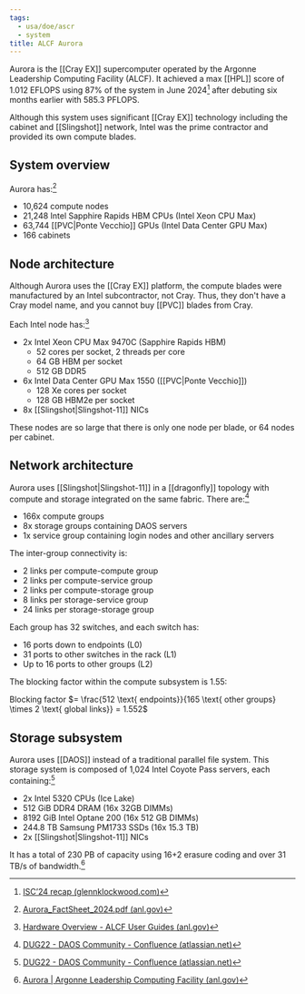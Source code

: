 ```yaml
---
tags:
  - usa/doe/ascr
  - system
title: ALCF Aurora
---
```

Aurora is the [[Cray EX]] supercomputer operated by the Argonne Leadership Computing Facility (ALCF). It achieved a max [[HPL]] score of 1.012 EFLOPS using 87% of the system in June 2024[^2] after debuting six months earlier with 585.3 PFLOPS.

Although this system uses significant [[Cray EX]] technology including the cabinet and [[Slingshot]] network, Intel was the prime contractor and provided its own compute blades.
## System overview

Aurora has:[^1]

- 10,624 compute nodes
- 21,248 Intel Sapphire Rapids HBM CPUs (Intel Xeon CPU Max)
- 63,744 [[PVC|Ponte Vecchio]] GPUs (Intel Data Center GPU Max)
- 166 cabinets
## Node architecture

Although Aurora uses the [[Cray EX]] platform, the compute blades were manufactured by an Intel subcontractor, not Cray. Thus, they don't have a Cray model name, and you cannot buy [[PVC]] blades from Cray.

Each Intel node has:[^3]

- 2x Intel Xeon CPU Max 9470C (Sapphire Rapids HBM)
	- 52 cores per socket, 2 threads per core
	- 64 GB HBM per socket
	- 512 GB DDR5
- 6x Intel Data Center GPU Max 1550 ([[PVC|Ponte Vecchio]])
	- 128 Xe cores per socket
	- 128 GB HBM2e per socket
- 8x [[Slingshot|Slingshot-11]] NICs

These nodes are so large that there is only one node per blade, or 64 nodes per cabinet.

## Network architecture

Aurora uses [[Slingshot|Slingshot-11]] in a [[dragonfly]] topology with compute and storage integrated on the same fabric.  There are:[^4]

- 166x compute groups
- 8x storage groups containing DAOS servers
- 1x service group containing login nodes and other ancillary servers

The inter-group connectivity is:

- 2 links per compute-compute group
- 2 links per compute-service group
- 2 links per compute-storage group
- 8 links per storage-service group
- 24 links per storage-storage group

Each group has 32 switches, and each switch has:

- 16 ports down to endpoints (L0)
- 31 ports to other switches in the rack (L1)
- Up to 16 ports to other groups (L2)

The blocking factor within the compute subsystem is 1.55:

Blocking factor $= \frac{512 \text{ endpoints}}{165 \text{ other groups} \times 2 \text{ global links}} = 1.552$

## Storage subsystem

Aurora uses [[DAOS]] instead of a traditional parallel file system.  This storage system is composed of 1,024 Intel Coyote Pass servers, each containing:[^4]

- 2x Intel 5320 CPUs (Ice Lake)
- 512 GiB DDR4 DRAM (16x 32GB DIMMs)
- 8192 GiB Intel Optane 200 (16x 512 GB DIMMs)
- 244.8 TB Samsung PM1733 SSDs (16x 15.3 TB)
- 2x [[Slingshot|Slingshot-11]] NICs

It has a total of 230 PB of capacity using 16+2 erasure coding and over 31 TB/s of bandwidth.[^5]

[^1]: [Aurora_FactSheet_2024.pdf (anl.gov)](https://www.alcf.anl.gov/sites/default/files/2024-07/Aurora_FactSheet_2024.pdf)
[^2]: [ISC’24 recap (glennklockwood.com)](https://blog.glennklockwood.com/2024/05/isc24-recap.html#section22)
[^3]: [Hardware Overview - ALCF User Guides (anl.gov)](https://docs.alcf.anl.gov/aurora/hardware-overview/machine-overview/)
[^4]: [DUG22 - DAOS Community - Confluence (atlassian.net)](https://daosio.atlassian.net/wiki/spaces/DC/pages/11248861216/DUG22)
[^5]: [Aurora | Argonne Leadership Computing Facility (anl.gov)](https://www.alcf.anl.gov/aurora)